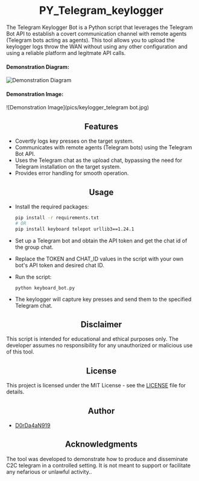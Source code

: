 <h1 align="center">PY_Telegram_keylogger</h1>
The Telegram Keylogger Bot is a Python script that leverages the Telegram Bot API to establish a covert communication channel with remote agents (Telegram bots acting as agents). This tool allows you to upload the keylogger logs throw the WAN without using any other configuration and using a reliable platform and legitmate API calls.

<h4>Demonstration Diagram:</h4>

![Demonstration Diagram](key_log_bot.jpg)

<h4>Demonstration Image:</h4>

![Demonstration Image](pics/keylogger_telegram bot.jpg)

<h2 align="center">Features</h2>

- Covertly logs key presses on the target system.
- Communicates with remote agents (Telegram bots) using the Telegram Bot API.
- Uses the Telegram chat as the upload chat, bypassing the need for Telegram installation on the target system.
- Provides error handling for smooth operation.

<h2 align="center">Usage</h2>

- Install the required packages:

   ```bash
   pip install -r requirements.txt
   # OR
   pip install keyboard telepot urllib3==1.24.1
   ```

- Set up a Telegram bot and obtain the API token and get the chat id of the group chat.

- Replace the TOKEN and CHAT_ID values in the script with your own bot's API token and desired chat ID.

- Run the script:

  ```
  python keyboard_bot.py
  ```
  
- The keylogger will capture key presses and send them to the specified Telegram chat.

<h2 align="center">Disclaimer</h2>
This script is intended for educational and ethical purposes only. The developer assumes no responsibility for any unauthorized or malicious use of this tool.

<h2 align="center">License</h2>

This project is licensed under the MIT License - see the [LICENSE](LICENSE) file for details.

<h2 align="center">Author</h2>

- [D0rDa4aN919](https://github.com/D0rDa4aN919)

<h2 align="center">Acknowledgments</h2>
The tool was developed to demonstrate how to produce and disseminate C2C telegram in a controlled setting. It is not meant to support or facilitate any nefarious or unlawful activity..

